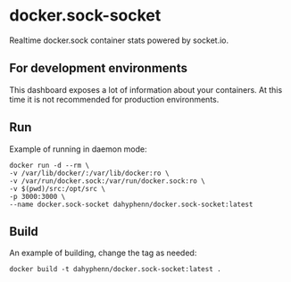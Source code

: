 # docker.sock-socket

Realtime docker.sock container stats powered by socket.io.

## For development environments

This dashboard exposes a lot of information about your containers. At this time it is not recommended for production environments.

## Run

Example of running in daemon mode:

    docker run -d --rm \
    -v /var/lib/docker/:/var/lib/docker:ro \
    -v /var/run/docker.sock:/var/run/docker.sock:ro \
    -v $(pwd)/src:/opt/src \
    -p 3000:3000 \
    --name docker.sock-socket dahyphenn/docker.sock-socket:latest

## Build

An example of building, change the tag as needed:

    docker build -t dahyphenn/docker.sock-socket:latest .
